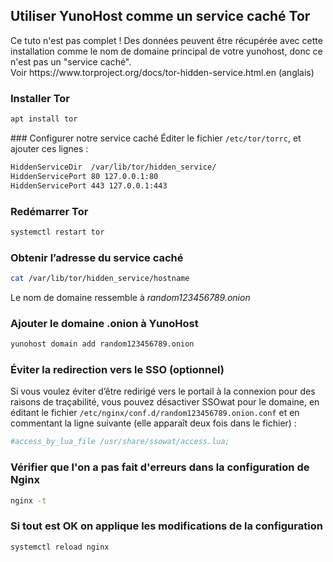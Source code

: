 ## Utiliser YunoHost comme un service caché Tor
<div class="alert alert-warning">
Ce tuto n'est pas complet ! Des données peuvent être récupérée avec cette installation comme le nom de domaine principal de votre yunohost, donc ce n'est pas un "service caché".
</div>
Voir https://www.torproject.org/docs/tor-hidden-service.html.en (anglais)

### Installer Tor
```bash
apt install tor 
```

### Configurer notre service caché
Éditer le fichier `/etc/tor/torrc`, et ajouter ces lignes :

```bash
HiddenServiceDir  /var/lib/tor/hidden_service/
HiddenServicePort 80 127.0.0.1:80
HiddenServicePort 443 127.0.0.1:443
```

### Redémarrer Tor
```bash
systemctl restart tor
```

### Obtenir l’adresse du service caché
```bash
cat /var/lib/tor/hidden_service/hostname
```

Le nom de domaine ressemble à *random123456789.onion*

### Ajouter le domaine .onion à YunoHost
```bash
yunohost domain add random123456789.onion
```

### Éviter la redirection vers le SSO (optionnel)
Si vous voulez éviter d’être redirigé vers le portail à la connexion pour des raisons de traçabilité, vous pouvez désactiver SSOwat pour le domaine, en éditant le fichier `/etc/nginx/conf.d/random123456789.onion.conf` et en commentant la ligne suivante (elle apparaît deux fois dans le fichier) :

```bash
#access_by_lua_file /usr/share/ssowat/access.lua;
```

### Vérifier que l'on a pas fait d'erreurs dans la configuration de Nginx
```bash
nginx -t
```

### Si tout est OK on applique les modifications de la configuration
```bash
systemctl reload nginx
```
